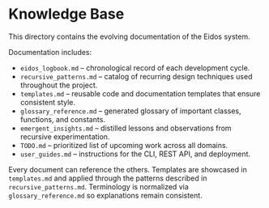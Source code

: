 # Knowledge Base
This directory contains the evolving documentation of the Eidos system.

Documentation includes:
- `eidos_logbook.md` – chronological record of each development cycle.
- `recursive_patterns.md` – catalog of recurring design techniques used throughout the project.
- `templates.md` – reusable code and documentation templates that ensure consistent style.
- `glossary_reference.md` – generated glossary of important classes, functions, and constants.
- `emergent_insights.md` – distilled lessons and observations from recursive experimentation.
- `TODO.md` – prioritized list of upcoming work across all domains.
- `user_guides.md` – instructions for the CLI, REST API, and deployment.

Every document can reference the others. Templates are showcased in `templates.md` and applied through the patterns described in `recursive_patterns.md`. Terminology is normalized via `glossary_reference.md` so explanations remain consistent.
